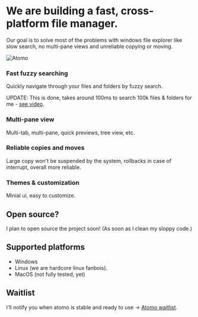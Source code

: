 # We are building a fast, cross-platform file manager.

Our goal is to solve most of the problems with windows file explorer like slow search, no multi-pane views and unreliable copying or moving.

![Atomo](/img/atomo-ss.png)

### Fast fuzzy searching
Quickly navigate through your files and folders by fuzzy search.

UPDATE: This is done, takes around 100ms to search 100k files & folders for me - [see video](https://x.com/sammaji15/status/1951527634254397920).

### Multi-pane view
Multi-tab, multi-pane, quick previews, tree view, etc.

### Reliable copies and moves
Large copy won't be suspended by the system, rollbacks in case of interrupt, overall more reliable.

### Themes & customization
Minial ui, easy to customize.

## Open source?

I plan to open source the project soon! (As soon as I clean my sloppy code.)

## Supported platforms

- Windows
- Linux (we are hardcore linux fanbois).
- MacOS (not fully tested, yet)

## Waitlist

I'll notify you when atomo is stable and ready to use → [Atomo waitlist](https://atomo.sammaji.com).
